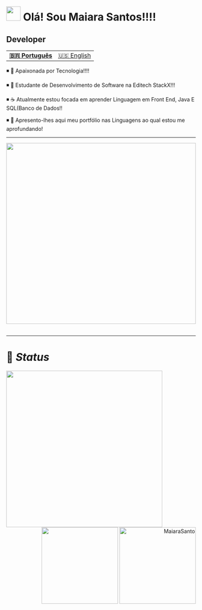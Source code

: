 <h1 align="left"><img src="https://raw.githubusercontent.com/kaueMarques/kaueMarques/master/hi.gif" height="38"> 
Olá! Sou Maiara Santos!!!!  
  <h2> Developer </h2>
  
  <table align="center">
  <tr>
    <td>
      <b>
        <a href="README.md">🇧🇷 Português</a>
      </b>
    </td>
    <td>
      <a href="readme-en.md">🇺🇸 English</a>
    </td>
  </tr>
</table>


◾ 🔭 Apaixonada por Tecnologia!!!!

◾ 🚀 Estudante de Desenvolvimento de Software na Editech StackX!!!

◾ ☕ Atualmente estou focada em aprender Linguagem em Front End, Java E SQL(Banco de Dados!!

◾ 🤠 Apresento-lhes aqui meu portfólio nas Linguagens ao qual estou me aprofundando! 
 </div> 
 
 ***
 
 <div align="center"> 
   
  <img src="https://media.giphy.com/media/L1R1tvI9svkIWwpVYr/giphy.gif" height="480em" width="100%" >
</div>
<br>

***

# 🔮 <i>Status</i>

<img align="left" height="415px" src="https://github-readme-stats.vercel.app/api/top-langs/?username=MaiaraSanto&show_icons=true&theme=dark">
<div align="right">
<img height="203px" src="https://github-readme-stats.vercel.app/api?username=MaiaraSanto&show_icons=true&theme=dark">
<img height="203px" src="https://github-readme-streak-stats.herokuapp.com/?user=MaiaraSanto&theme=dark" alt="MaiaraSanto">
</div>

   
                 
 

